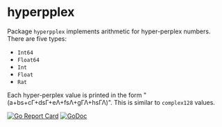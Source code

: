 # hyperpplex

Package `hyperpplex` implements arithmetic for hyper-perplex numbers. There are five types:

* `Int64`
* `Float64`
* `Int`
* `Float`
* `Rat`

Each hyper-perplex value is printed in the form "(a+bs+cΓ+dsΓ+eΛ+fsΛ+gΓΛ+hsΓΛ)". This is similar to `complex128` values.

[![Go Report Card](https://goreportcard.com/badge/gojp/goreportcard)](https://goreportcard.com/report/github.com/meirizarrygelpi/numbers/hyperpplex) [![GoDoc](https://godoc.org/github.com/meirizarrygelpi/numbers/hyperpplex?status.svg)](https://godoc.org/github.com/meirizarrygelpi/numbers/hyperpplex)